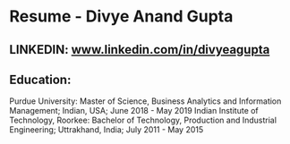 # Resume - Divye Anand Gupta

## LINKEDIN: www.linkedin.com/in/divyeagupta

## Education:
Purdue University: Master of Science, Business Analytics and Information Management; Indian, USA; June 2018 - May 2019
Indian Institute of Technology, Roorkee: Bachelor of Technology, Production and Industrial Engineering; Uttrakhand, India; July 2011 - May 2015


